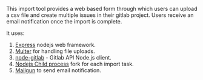 This import tool provides a web based form through which users can upload a csv file and create multiple issues in their gitlab project. Users receive an email notification once the import is complete.

It uses: 

1. [Express](https://github.com/expressjs/express) nodejs web framework.
1. [Multer](https://github.com/expressjs/multer) for handling file uploads.
1. [node-gitlab](https://www.npmjs.com/package/node-gitlab) - Gitlab API Node.js client. 
1. [Nodejs Child process](https://stackoverflow.com/a/10870653/2720245) fork for each import task. 
1. [Mailgun](https://documentation.mailgun.com/en/latest/user_manual.html#sending-via-api) to send email notification. 